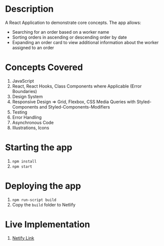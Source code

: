 # Description

A React Application to demonstrate core concepts. The app allows:

- Searching for an order based on a worker name
- Sorting orders in ascending or descending order by date
- Expanding an order card to view additional information about the worker assigned to an order

# Concepts Covered

1. JavaScript
2. React, React Hooks, Class Components where Applicable (Error Boundaries)
3. Design System
4. Responsive Design => Grid, Flexbox, CSS Media Queries with Styled-Components and Styled-Components-Modifiers
5. Testing
6. Error Handling
7. Asynchronous Code
8. Illustrations, Icons

# Starting the app

1. `npm install`
2. `npm start`

# Deploying the app

1. `npm run-script build`
2. Copy the `build` folder to Netlify

# Live Implementation
1. [Netify Link](https://stoic-saha-0c027f.netlify.app/)
